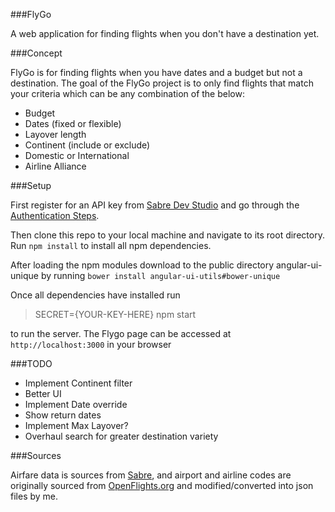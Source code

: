 ###FlyGo 

A web application for finding flights when you don't have a destination yet.

###Concept

FlyGo is for finding flights when you have dates and a budget but not a destination. The goal of the FlyGo project is to only find flights that match your criteria which can be any combination of the below:

* Budget
* Dates (fixed or flexible)
* Layover length
* Continent (include or exclude)
* Domestic or International
* Airline Alliance

###Setup

First register for an API key from [Sabre Dev Studio](https://developer.sabre.com/member/register) and go through the [Authentication Steps](https://developer.sabre.com/docs/read/rest_basics/authentication).

Then clone this repo to your local machine and navigate to its root directory. Run `npm install` to install all npm dependencies.

After loading the npm modules download to the public directory angular-ui-unique by running `bower install angular-ui-utils#bower-unique`

Once all dependencies have installed run

>SECRET={YOUR-KEY-HERE} npm start

to run the server. The Flygo page can be accessed at `http://localhost:3000` in your browser

###TODO

* Implement Continent filter
* Better UI
* Implement Date override
* Show return dates 
* Implement Max Layover?
* Overhaul search for greater destination variety

###Sources

Airfare data is sources from [Sabre](https://developer.sabre.com), and airport and airline codes are originally sourced from [OpenFlights.org](http://openflights.org/data.html) and modified/converted into json files by me.